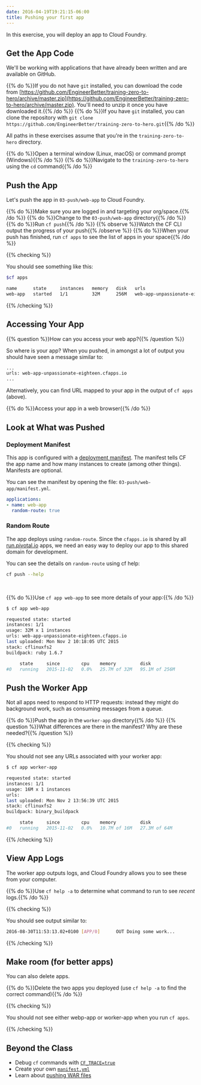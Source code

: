 ```yaml
---
date: 2016-04-19T19:21:15-06:00
title: Pushing your first app
---
```


In this exercise, you will deploy an app to Cloud Foundry.

## Get the App Code

We'll be working with applications that have already been written and are available on GitHub.

{{% do %}}If you do not have `git` installed, you can download the code from [https://github.com/EngineerBetter/training-zero-to-hero/archive/master.zip](https://github.com/EngineerBetter/training-zero-to-hero/archive/master.zip). You'll need to unzip it once you have downloaded it.{{% /do %}}
{{% do %}}If you have `git` installed, you can clone the repository with `git clone https://github.com/EngineerBetter/training-zero-to-hero.git`{{% /do %}}

All paths in these exercises assume that you're in the `training-zero-to-hero` directory.

{{% do %}}Open a terminal window (Linux, macOS) or command prompt (Windows){{% /do %}}
{{% do %}}Navigate to the `training-zero-to-hero` using the `cd` command{{% /do %}}

## Push the App

Let's push the app in `03-push/web-app` to Cloud Foundry.

{{% do %}}Make sure you are logged in and targeting your org/space.{{% /do %}}
{{% do %}}Change to the `03-push/web-app` directory{{% /do %}}
{{% do %}}Run `cf push`{{% /do %}}
{{% observe %}}Watch the CF CLI output the progress of your push{{% /observe %}}
{{% do %}}When your push has finished, run `cf apps` to see the list of apps in your space{{% /do %}}

{{% checking %}}

You should see something like this:

```sh
$cf apps

name      state     instances   memory   disk   urls
web-app   started   1/1         32M      256M   web-app-unpassionate-eighteen.cfapps.io
```

{{% /checking %}}

## Accessing Your App

{{% question %}}How can you access your web app?{{% /question %}}

So where is your app? When you pushed, in amongst a lot of output you should have seen a message similar to:

```sh
...
urls: web-app-unpassionate-eighteen.cfapps.io
...
```

Alternatively, you can find URL mapped to your app in the output of `cf apps` (above).

{{% do %}}Access your app in a web browser{{% /do %}}

## Look at What was Pushed

### Deployment Manifest

This app is configured with a [deployment manifest](https://docs.cloudfoundry.org/devguide/deploy-apps/manifest.html).  The manifest tells CF the app name and how many instances to create (among other things). Manifests are optional.

You can see the manifest by opening the file: `03-push/web-app/manifest.yml`.

```yaml
applications:
- name: web-app
  random-route: true
```

### Random Route

The app deploys using `random-route`.  Since the `cfapps.io` is shared by all [run.pivotal.io](https://run.pivotal.io/) apps, we need an easy way to deploy our app to this shared domain for development.

You can see the details on `random-route` using cf help:

```sh
cf push --help
```

&nbsp;

{{% do %}}Use `cf app web-app` to see more details of your app:{{% /do %}}

```sh
$ cf app web-app

requested state: started
instances: 1/1
usage: 32M x 1 instances
urls: web-app-unpassionate-eighteen.cfapps.io
last uploaded: Mon Nov 2 10:18:05 UTC 2015
stack: cflinuxfs2
buildpack: ruby 1.6.7

     state     since        cpu    memory         disk
#0   running   2015-11-02   0.0%   25.7M of 32M   95.1M of 256M
```

## Push the Worker App

Not all apps need to respond to HTTP requests: instead they might do background work, such as consuming messages from a queue.

{{% do %}}Push the app in the `worker-app` directory{{% /do %}}
{{% question %}}What differences are there in the manifest? Why are these needed?{{% /question %}}

{{% checking %}}

You should not see any URLs associated with your worker app:

```sh
$ cf app worker-app

requested state: started
instances: 1/1
usage: 16M x 1 instances
urls:
last uploaded: Mon Nov 2 13:56:39 UTC 2015
stack: cflinuxfs2
buildpack: binary_buildpack

     state     since        cpu    memory         disk
#0   running   2015-11-02   0.0%   10.7M of 16M   27.3M of 64M
```

{{% /checking %}}

## View App Logs

The worker app outputs logs, and Cloud Foundry allows you to see these from your computer.

{{% do %}}Use `cf help -a` to determine what command to run to see *recent* logs.{{% /do %}}

{{% checking %}}

You should see output similar to:

```sh
2016-08-30T11:53:13.02+0100 [APP/0]      OUT Doing some work...
```

{{% /checking %}}

## Make room (for better apps)

You can also delete apps.

{{% do %}}Delete the two apps you deployed (use `cf help -a` to find the correct command){{% /do %}}

{{% checking %}}

You should not see either webp-app or worker-app when you run `cf apps`.

{{% /checking %}}

## Beyond the Class

  * Debug `cf` commands with [`CF_TRACE=true`](https://docs.cloudfoundry.org/devguide/deploy-apps/troubleshoot-app-health.html#trace)
  * Create your own [`manifest.yml`](https://docs.cloudfoundry.org/devguide/deploy-apps/manifest.html)
  * Learn about [pushing WAR files](https://docs.cloudfoundry.org/buildpacks/java/java-tips.html)
